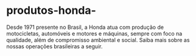 # produtos-honda-
Desde 1971 presente no Brasil, a Honda atua com produção de motocicletas, automóveis e motores e máquinas, sempre com foco na qualidade, além de compromisso ambiental e social. Saiba mais sobre as nossas operações brasileiras a seguir.